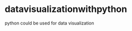# datavisualizationwithpython
python could be used for data visualization

<script src="notebook.js"></script>
